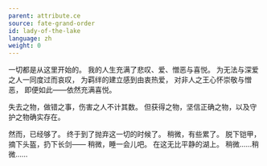 ```yaml
---
parent: attribute.ce
source: fate-grand-order
id: lady-of-the-lake
language: zh
weight: 0
---
```


一切都是从这里开始的。
我的人生充满了悲叹、爱、憎恶与喜悦。
为无法与深爱之人一同度过而哀叹，
为羁绊的建立感到由衷热爱，
对非人之王心怀崇敬与憎恶，
即便如此——依然充满喜悦。

失去之物，做错之事，伤害之人不计其数。
但获得之物，坚信正确之物，以及守护之物确实存在。

然而，已经够了。
终于到了抛弃这一切的时候了。
稍微，有些累了。
脱下铠甲，摘下头盔，扔下长剑——
稍微，睡一会儿吧。
在这无比平静的湖上。
稍微……稍微……
